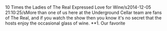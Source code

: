 10 Times the Ladies of The Real Expressed Love for Wine/s2014-12-05 21:10:25/sMore than one of us here at the Underground Cellar team are fans of The Real, and if you watch the show then you know it\'s no secret that the hosts enjoy the occasional glass of wine. **1. Our favorite